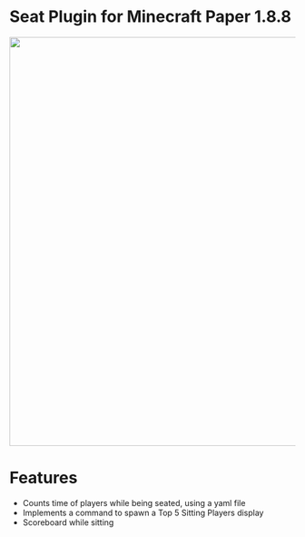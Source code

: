 # Seat Plugin for Minecraft Paper 1.8.8
<p align="center">
  <img width="720" src="">
</p>

# Features
+ Counts time of players while being seated, using a yaml file
+ Implements a command to spawn a Top 5 Sitting Players display
+ Scoreboard while sitting
